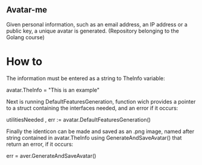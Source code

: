 ## Avatar-me
Given personal information, such as an email address, an IP address or a public key, a unique avatar is generated.
(Repository belonging to the Golang course)

# How to
The information must be entered as a string to TheInfo variable:

avatar.TheInfo = "This is an example"

Next is running DefaultFeaturesGeneration, function wich provides a pointer to a struct containing the interfaces
needed, and an error if it occurs:

utilitiesNeeded , err := avatar.DefaultFeaturesGeneration()

Finally the identicon can be made and saved as an .png image, named after string contained in avatar.TheInfo using
GenerateAndSaveAvatar() that return an error, if it occurs:

err = aver.GenerateAndSaveAvatar()